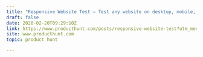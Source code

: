 ```yaml
---
title: "Responsive Website Test — Test any website on desktop, mobile, and tablet"
draft: false
date: 2020-02-20T09:29:10Z
link: https://www.producthunt.com/posts/responsive-website-test?utm_medium=RSS&utm_source=hune
site: www.producthunt.com
topic: product hunt  

---
```

